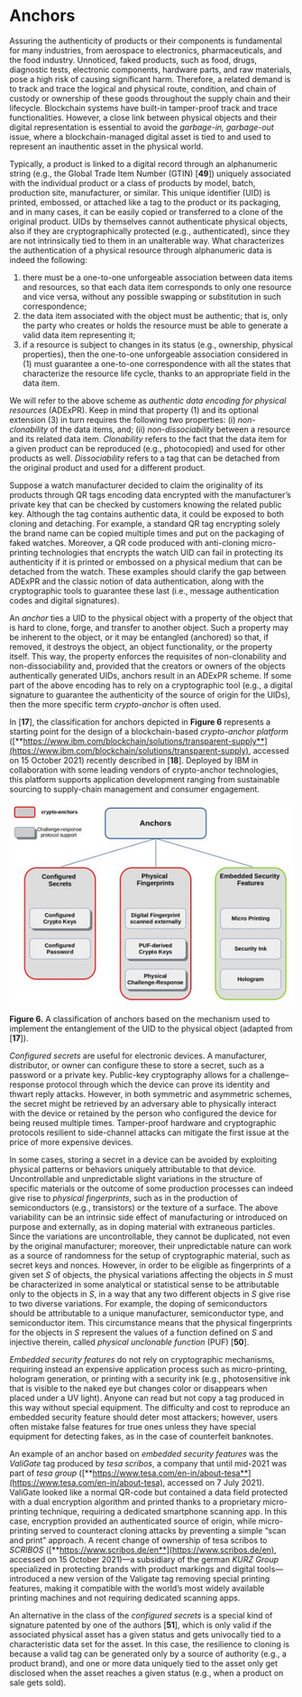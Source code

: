 # Anchors

Assuring the authenticity of products or their components is fundamental for many industries, from aerospace to electronics, pharmaceuticals, and the food industry. Unnoticed, faked products, such as food, drugs, diagnostic tests, electronic components, hardware parts, and raw materials, pose a high risk of causing significant harm. Therefore, a related demand is to track and trace the logical and physical route, condition, and chain of custody or ownership of these goods throughout the supply chain and their lifecycle. Blockchain systems have built-in tamper-proof track and trace functionalities. However, a close link between physical objects and their digital representation is essential to avoid the _garbage-in, garbage-out_ issue, where a blockchain-managed digital asset is tied to and used to represent an inauthentic asset in the physical world.

Typically, a product is linked to a digital record through an alphanumeric string (e.g., the Global Trade Item Number (GTIN) \[**49**]) uniquely associated with the individual product or a class of products by model, batch, production site, manufacturer, or similar. This unique identifier (UID) is printed, embossed, or attached like a tag to the product or its packaging, and in many cases, it can be easily copied or transferred to a clone of the original product. UIDs by themselves cannot authenticate physical objects, also if they are cryptographically protected (e.g., authenticated), since they are not intrinsically tied to them in an unalterable way. What characterizes the authentication of a physical resource through alphanumeric data is indeed the following:

1. there must be a one-to-one unforgeable association between data items and resources, so that each data item corresponds to only one resource and vice versa, without any possible swapping or substitution in such correspondence;
2. the data item associated with the object must be authentic; that is, only the party who creates or holds the resource must be able to generate a valid data item representing it;
3. if a resource is subject to changes in its status (e.g., ownership, physical properties), then the one-to-one unforgeable association considered in (1) must guarantee a one-to-one correspondence with all the states that characterize the resource life cycle, thanks to an appropriate field in the data item.

We will refer to the above scheme as _authentic data encoding for physical resources_ (ADExPR). Keep in mind that property (1) and its optional extension (3) in turn requires the following two properties: (i) _non-clonability_ of the data items, and; (ii) _non-dissociability_ between a resource and its related data item. _Clonability_ refers to the fact that the data item for a given product can be reproduced (e.g., photocopied) and used for other products as well. _Dissociability_ refers to a tag that can be detached from the original product and used for a different product.

Suppose a watch manufacturer decided to claim the originality of its products through QR tags encoding data encrypted with the manufacturer’s private key that can be checked by customers knowing the related public key. Although the tag contains authentic data, it could be exposed to both cloning and detaching. For example, a standard QR tag encrypting solely the brand name can be copied multiple times and put on the packaging of faked watches. Moreover, a QR code produced with anti-cloning micro-printing technologies that encrypts the watch UID can fail in protecting its authenticity if it is printed or embossed on a physical medium that can be detached from the watch. These examples should clarify the gap between ADExPR and the classic notion of data authentication, along with the cryptographic tools to guarantee these last (i.e., message authentication codes and digital signatures).

An _anchor_ ties a UID to the physical object with a property of the object that is hard to clone, forge, and transfer to another object. Such a property may be inherent to the object, or it may be entangled (anchored) so that, if removed, it destroys the object, an object functionality, or the property itself. This way, the property enforces the requisites of non-clonability and non-dissociability and, provided that the creators or owners of the objects authentically generated UIDs, anchors result in an ADExPR scheme. If some part of the above encoding has to rely on a cryptographic tool (e.g., a digital signature to guarantee the authenticity of the source of origin for the UIDs), then the more specific term _crypto-anchor_ is often used.

In \[**17**], the classification for anchors depicted in **Figure 6** represents a starting point for the design of a blockchain-based _crypto-anchor platform_ ([**https://www.ibm.com/blockchain/solutions/transparent-supply**](https://www.ibm.com/blockchain/solutions/transparent-supply), accessed on 15 October 2021) recently described in \[**18**]. Deployed by IBM in collaboration with some leading vendors of crypto-anchor technologies, this platform supports application development ranging from sustainable sourcing to supply-chain management and consumer engagement.

![](../../.gitbook/assets/image3-2.png)

**Figure 6.** A classification of anchors based on the mechanism used to implement the entanglement of the UID to the physical object (adapted from \[**17**]).

_Configured secrets_ are useful for electronic devices. A manufacturer, distributor, or owner can configure these to store a secret, such as a password or a private key. Public-key cryptography allows for a challenge–response protocol through which the device can prove its identity and thwart reply attacks. However, in both symmetric and asymmetric schemes, the secret might be retrieved by an adversary able to physically interact with the device or retained by the person who configured the device for being reused multiple times. Tamper-proof hardware and cryptographic protocols resilient to side-channel attacks can mitigate the first issue at the price of more expensive devices.

In some cases, storing a secret in a device can be avoided by exploiting physical patterns or behaviors uniquely attributable to that device. Uncontrollable and unpredictable slight variations in the structure of specific materials or the outcome of some production processes can indeed give rise to _physical fingerprints_, such as in the production of semiconductors (e.g., transistors) or the texture of a surface. The above variability can be an intrinsic side effect of manufacturing or introduced on purpose and externally, as in doping material with extraneous particles. Since the variations are uncontrollable, they cannot be duplicated, not even by the original manufacturer; moreover, their unpredictable nature can work as a source of randomness for the setup of cryptographic material, such as secret keys and nonces. However, in order to be eligible as fingerprints of a given set _S_ of objects, the physical variations affecting the objects in _S_ must be characterized in some analytical or statistical sense to be attributable only to the objects in _S_, in a way that any two different objects in _S_ give rise to two diverse variations. For example, the doping of semiconductors should be attributable to a unique manufacturer, semiconductor type, and semiconductor item. This circumstance means that the physical fingerprints for the objects in _S_ represent the values of a function defined on _S_ and injective therein, called _physical unclonable function_ (PUF) \[**50**].

_Embedded security features_ do not rely on cryptographic mechanisms, requiring instead an expensive application process such as micro-printing, hologram generation, or printing with a security ink (e.g., photosensitive ink that is visible to the naked eye but changes color or disappears when placed under a UV light). Anyone can read but not copy a tag produced in this way without special equipment. The difficulty and cost to reproduce an embedded security feature should deter most attackers; however, users often mistake false features for true ones unless they have special equipment for detecting fakes, as in the case of counterfeit banknotes.

An example of an anchor based on _embedded security features_ was the _ValiGate_ tag produced by _tesa scribos_, a company that until mid-2021 was part of _tesa group_ ([**https://www.tesa.com/en-in/about-tesa**](https://www.tesa.com/en-in/about-tesa), accessed on 7 July 2021). ValiGate looked like a normal QR-code but contained a data field protected with a dual encryption algorithm and printed thanks to a proprietary micro-printing technique, requiring a dedicated smartphone scanning app. In this case, encryption provided an authenticated source of origin, while micro-printing served to counteract cloning attacks by preventing a simple “scan and print” approach. A recent change of ownership of tesa scribos to _SCRIBOS_ ([**https://www.scribos.de/en**](https://www.scribos.de/en), accessed on 15 October 2021)—a subsidiary of the german _KURZ Group_ specialized in protecting brands with product markings and digital tools—introduced a new version of the Valigate tag removing special printing features, making it compatible with the world’s most widely available printing machines and not requiring dedicated scanning apps.

An alternative in the class of the _configured secrets_ is a special kind of signature patented by one of the authors \[**51**], which is only valid if the associated physical asset has a given status and gets univocally tied to a characteristic data set for the asset. In this case, the resilience to cloning is because a valid tag can be generated only by a source of authority (e.g., a product brand), and one or more data uniquely tied to the asset only get disclosed when the asset reaches a given status (e.g., when a product on sale gets sold).
